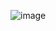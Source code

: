 ![image](https://github.com/Nikolairopin/hw1/assets/126417867/69319450-bb42-4aed-8786-51a1be4200b4)
